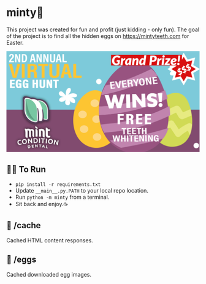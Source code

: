 # minty🍃
This project was created for fun and profit (just kidding - only fun). The goal of the project is to find all the hidden eggs on https://mintyteeth.com for Easter.

![Egg ad](https://github.com/joeriddles/minty/blob/main/readme/egg_ad.png?raw=True)


## 🏃‍♂️ To Run
- `pip install -r requirements.txt`
- Update `__main__.py.PATH` to your local repo location.
- Run `python -m minty` from a terminal.
- Sit back and enjoy.☕

## 📂 /cache
Cached HTML content responses.

## 🥚 /eggs
Cached downloaded egg images.
